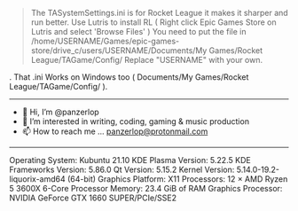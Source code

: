 > The TASystemSettings.ini is for Rocket League it makes it sharper and run better. Use Lutris to install RL ( Right click Epic Games Store on Lutris and select 'Browse Files' ) You need to put the file in /home/USERNAME/Games/epic-games-store/drive_c/users/USERNAME/Documents/My Games/Rocket League/TAGame/Config/
Replace "USERNAME" with your own.

. That .ini Works on Windows too ( Documents/My Games/Rocket League/TAGame/Config/ ).

_________________________________________________________________
- 👋 Hi, I’m @panzerlop
- 👀 I’m interested in writing, coding, gaming & music production
- 📫 How to reach me ... panzerlop@protonmail.com

_________________________________________________________________


Operating System: Kubuntu 21.10
KDE Plasma Version: 5.22.5
KDE Frameworks Version: 5.86.0
Qt Version: 5.15.2
Kernel Version: 5.14.0-19.2-liquorix-amd64 (64-bit)
Graphics Platform: X11
Processors: 12 × AMD Ryzen 5 3600X 6-Core Processor
Memory: 23.4 GiB of RAM
Graphics Processor: NVIDIA GeForce GTX 1660 SUPER/PCIe/SSE2
